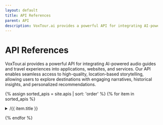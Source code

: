 ```yaml
---
layout: default
title: API References
parent: API
description: VoxTour.ai provides a powerful API for integrating AI-powered audio guides and travel experiences into applications, websites, and services. Our API enables seamless access to high-quality, location-based storytelling, allowing users to explore destinations with engaging narratives, historical insights, and personalized recommendations.
---
```


# API References

VoxTour.ai provides a powerful API for integrating AI-powered audio guides and travel experiences into applications, websites, and services. Our API enables seamless access to high-quality, location-based storytelling, allowing users to explore destinations with engaging narratives, historical insights, and personalized recommendations.

{% assign sorted_apis = site.apis | sort: 'order' %}
{% for item in sorted_apis %}

<details>
    <summary>/{{ item.title }}</summary>
    <div class="api-url-box">
        <div style="float:left"><span>POST</span> https://api.voxtour.ai/v1/{{ item.title }}</div><div style="float:right;"><a href="{{ item.url }}"><img alt="Share" src="/assets/images/share-icon-20x20.jpg"></a> </div>
    </div>
    {{item.content}}
    <a href="{{ item.url }}"><img alt="Share" src="/assets/images/share-icon-20x20.jpg"></a> 
</details>

{% endfor %}